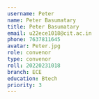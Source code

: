 ```yaml
---
username: Peter
name: Peter Basumatary
title: Peter Basumatary
email: u22ece1018@cit.ac.in
phone: 7637811645
avatar: Peter.jpg
role: convenor
type: convenor
roll: 20220231018
branch: ECE
education: Btech
priority: 3
---
```

